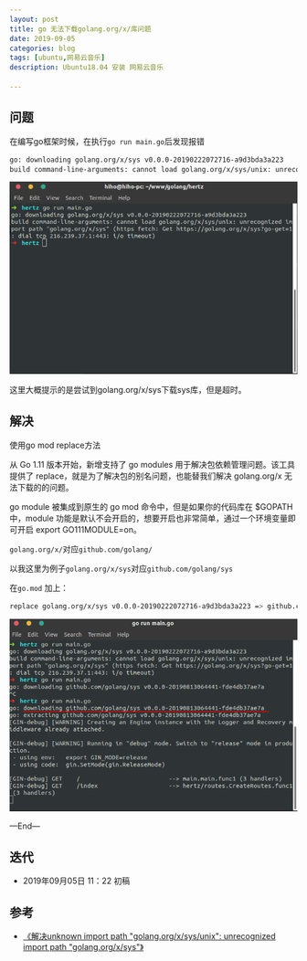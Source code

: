 ```yaml
---
layout: post
title: go 无法下载golang.org/x/库问题 
date: 2019-09-05
categories: blog
tags: [ubuntu,网易云音乐]
description: Ubuntu18.04 安装 网易云音乐

---
```



## 问题

在编写go框架时候，在执行`go run main.go`后发现报错

```bash
go: downloading golang.org/x/sys v0.0.0-20190222072716-a9d3bda3a223
build command-line-arguments: cannot load golang.org/x/sys/unix: unrecognized import path "golang.org/x/sys" (https fetch: Get https://golang.org/x/sys?go-get=1: dial tcp 216.239.37.1:443: i/o timeout)
```

![1.png](/source/images/go-download-timeout/1.png)

这里大概提示的是尝试到golang.org/x/sys下载sys库，但是超时。

## 解决

使用go mod replace方法


从 Go 1.11 版本开始，新增支持了 go modules 用于解决包依赖管理问题。该工具提供了 replace，就是为了解决包的别名问题，也能替我们解决 golang.org/x 无法下载的的问题。

go module 被集成到原生的 go mod 命令中，但是如果你的代码库在 $GOPATH 中，module 功能是默认不会开启的，想要开启也非常简单，通过一个环境变量即可开启 export GO111MODULE=on。

`golang.org/x/`对应`github.com/golang/`

以我这里为例子`golang.org/x/sys`对应`github.com/golang/sys`

在`go.mod` 加上：

```bash
replace golang.org/x/sys v0.0.0-20190222072716-a9d3bda3a223 => github.com/golang/sys v0.0.0-20190813064441-fde4db37ae7a
```

![2.png](/source/images/go-download-timeout/2.png)

—End—

## 迭代

* 2019年09月05日 11：22 初稿

## 参考

- [《解决unknown import path "golang.org/x/sys/unix": unrecognized import path "golang.org/x/sys"》](https://www.cnblogs.com/sage-blog/p/10640947.html)

